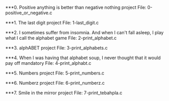 ***0. Positive anything is better than negative nothing project
File: 0-positive_or_negative.c

***1. The last digit project
File: 1-last_digit.c

***2. I sometimes suffer from insomnia. And when I can't fall asleep, I play what I call the alphabet game
File: 2-print_alphabet.c

***3. alphABET project
File: 3-print_alphabets.c

***4. When I was having that alphabet soup, I never thought that it would pay off
mandatory
File: 4-print_alphabt.c

***5. Numbers project
File: 5-print_numbers.c

***6. Numberz project 
File: 6-print_numberz.c

***7. Smile in the mirror project
File: 7-print_tebahpla.c
